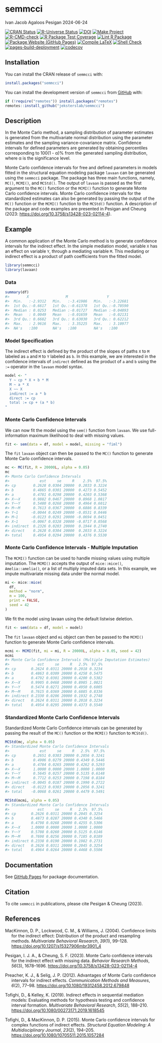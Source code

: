 semmcci
================
Ivan Jacob Agaloos Pesigan
2024-06-24

<!-- README.md is generated from .setup/readme/README.Rmd. Please edit that file -->

<!-- badges: start -->

[![CRAN
Status](https://www.r-pkg.org/badges/version/semmcci)](https://cran.r-project.org/package=semmcci)
[![R-Universe
Status](https://jeksterslab.r-universe.dev/badges/semmcci)](https://jeksterslab.r-universe.dev)
[![DOI](https://zenodo.org/badge/DOI/10.3758/s13428-023-02114-4.svg)](https://doi.org/10.3758/s13428-023-02114-4)
[![Make
Project](https://github.com/jeksterslab/semmcci/actions/workflows/make.yml/badge.svg)](https://github.com/jeksterslab/semmcci/actions/workflows/make.yml)
[![R-CMD-check](https://github.com/jeksterslab/semmcci/actions/workflows/check-full.yml/badge.svg)](https://github.com/jeksterslab/semmcci/actions/workflows/check-full.yml)
[![R Package Test
Coverage](https://github.com/jeksterslab/semmcci/actions/workflows/test-coverage.yml/badge.svg)](https://github.com/jeksterslab/semmcci/actions/workflows/test-coverage.yml)
[![Lint R
Package](https://github.com/jeksterslab/semmcci/actions/workflows/lint.yml/badge.svg)](https://github.com/jeksterslab/semmcci/actions/workflows/lint.yml)
[![Package Website (GitHub
Pages)](https://github.com/jeksterslab/semmcci/actions/workflows/pkgdown-gh-pages.yml/badge.svg)](https://github.com/jeksterslab/semmcci/actions/workflows/pkgdown-gh-pages.yml)
[![Compile
LaTeX](https://github.com/jeksterslab/semmcci/actions/workflows/latex.yml/badge.svg)](https://github.com/jeksterslab/semmcci/actions/workflows/latex.yml)
[![Shell
Check](https://github.com/jeksterslab/semmcci/actions/workflows/shellcheck.yml/badge.svg)](https://github.com/jeksterslab/semmcci/actions/workflows/shellcheck.yml)
[![pages-build-deployment](https://github.com/jeksterslab/semmcci/actions/workflows/pages/pages-build-deployment/badge.svg)](https://github.com/jeksterslab/semmcci/actions/workflows/pages/pages-build-deployment)
[![codecov](https://codecov.io/gh/jeksterslab/semmcci/branch/main/graph/badge.svg?token=KVLUET3DJ6)](https://codecov.io/gh/jeksterslab/semmcci)
<!-- badges: end -->

## Installation

You can install the CRAN release of `semmcci` with:

``` r
install.packages("semmcci")
```

You can install the development version of `semmcci` from
[GitHub](https://github.com/jeksterslab/semmcci) with:

``` r
if (!require("remotes")) install.packages("remotes")
remotes::install_github("jeksterslab/semmcci")
```

## Description

In the Monte Carlo method, a sampling distribution of parameter
estimates is generated from the multivariate normal distribution using
the parameter estimates and the sampling variance-covariance matrix.
Confidence intervals for defined parameters are generated by obtaining
percentiles corresponding to 100(1 - α)% from the generated sampling
distribution, where α is the significance level.

Monte Carlo confidence intervals for free and defined parameters in
models fitted in the structural equation modeling package `lavaan` can
be generated using the `semmcci` package. The package has three main
functions, namely, `MC()`, `MCMI()`, and `MCStd()`. The output of
`lavaan` is passed as the first argument to the `MC()` function or the
`MCMI()` function to generate Monte Carlo confidence intervals. Monte
Carlo confidence intervals for the standardized estimates can also be
generated by passing the output of the `MC()` function or the `MCMI()`
function to the `MCStd()` function. A description of the package and
code examples are presented in Pesigan and Cheung (2023:
<https://doi.org/10.3758/s13428-023-02114-4>).

## Example

A common application of the Monte Carlo method is to generate confidence
intervals for the indirect effect. In the simple mediation model,
variable `X` has an effect on variable `Y`, through a mediating variable
`M`. This mediating or indirect effect is a product of path coefficients
from the fitted model.

``` r
library(semmcci)
library(lavaan)
```

### Data

``` r
summary(df)
#>        X                 M                  Y           
#>  Min.   :-2.9312   Min.   :-3.41986   Min.   :-3.22681  
#>  1st Qu.:-0.6617   1st Qu.:-0.61378   1st Qu.:-0.70590  
#>  Median : 0.0253   Median :-0.01727   Median :-0.04893  
#>  Mean   : 0.0049   Mean   :-0.01659   Mean   :-0.02131  
#>  3rd Qu.: 0.6682   3rd Qu.: 0.63030   3rd Qu.: 0.62212  
#>  Max.   : 2.9616   Max.   : 3.35225   Max.   : 3.10977  
#>  NA's   :100       NA's   :100        NA's   :100
```

### Model Specification

The indirect effect is defined by the product of the slopes of paths `X`
to `M` labeled as `a` and `M` to `Y` labeled as `b`. In this example, we
are interested in the confidence intervals of `indirect` defined as the
product of `a` and `b` using the `:=` operator in the `lavaan` model
syntax.

``` r
model <- "
  Y ~ cp * X + b * M
  M ~ a * X
  X ~~ X
  indirect := a * b
  direct := cp
  total := cp + (a * b)
"
```

### Monte Carlo Confidence Intervals

We can now fit the model using the `sem()` function from `lavaan`. We
use full-information maximum likelihood to deal with missing values.

``` r
fit <- sem(data = df, model = model, missing = "fiml")
```

The `fit` `lavaan` object can then be passed to the `MC()` function to
generate Monte Carlo confidence intervals.

``` r
mc <- MC(fit, R = 20000L, alpha = 0.05)
mc
#> Monte Carlo Confidence Intervals
#>              est     se     R    2.5%  97.5%
#> cp        0.2628 0.0304 20000  0.2033 0.3224
#> b         0.4865 0.0301 20000  0.4273 0.5452
#> a         0.4781 0.0298 20000  0.4203 0.5368
#> X~~X      0.9882 0.0467 20000  0.8968 1.0817
#> Y~~Y      0.5480 0.0268 20000  0.4964 0.6012
#> M~~M      0.7613 0.0367 20000  0.6886 0.8339
#> Y~1      -0.0044 0.0249 20000 -0.0531 0.0446
#> M~1      -0.0123 0.0291 20000 -0.0694 0.0451
#> X~1      -0.0067 0.0328 20000 -0.0717 0.0568
#> indirect  0.2326 0.0203 20000  0.1944 0.2740
#> direct    0.2628 0.0304 20000  0.2033 0.3224
#> total     0.4954 0.0294 20000  0.4376 0.5530
```

### Monte Carlo Confidence Intervals - Multiple Imputation

The `MCMI()` function can be used to handle missing values using
multiple imputation. The `MCMI()` accepts the output of `mice::mice()`,
`Amelia::amelia()`, or a list of multiply imputed data sets. In this
example, we impute multivariate missing data under the normal model.

``` r
mi <- mice::mice(
  df,
  method = "norm",
  m = 100,
  print = FALSE,
  seed = 42
)
```

We fit the model using lavaan using the default listwise deletion.

``` r
fit <- sem(data = df, model = model)
```

The `fit` `lavaan` object and `mi` object can then be passed to the
`MCMI()` function to generate Monte Carlo confidence intervals.

``` r
mcmi <- MCMI(fit, mi = mi, R = 20000L, alpha = 0.05, seed = 42)
mcmi
#> Monte Carlo Confidence Intervals (Multiple Imputation Estimates)
#>             est     se     R   2.5%  97.5%
#> cp       0.2624 0.0311 20000 0.2018 0.3234
#> b        0.4863 0.0309 20000 0.4258 0.5475
#> a        0.4792 0.0301 20000 0.4200 0.5382
#> X~~X     0.9905 0.0468 20000 0.8985 1.0821
#> Y~~Y     0.5474 0.0271 20000 0.4950 0.6005
#> M~~M     0.7615 0.0369 20000 0.6885 0.8336
#> indirect 0.2330 0.0206 20000 0.1932 0.2748
#> direct   0.2624 0.0311 20000 0.2018 0.3234
#> total    0.4954 0.0295 20000 0.4373 0.5540
```

### Standardized Monte Carlo Confidence Intervals

Standardized Monte Carlo Confidence intervals can be generated by
passing the result of the `MC()` function or the `MCMI()` function to
`MCStd()`.

``` r
MCStd(mc, alpha = 0.05)
#> Standardized Monte Carlo Confidence Intervals
#>              est     se     R   2.5%  97.5%
#> cp        0.2651 0.0303 20000 0.2056 0.3241
#> b         0.4906 0.0279 20000 0.4349 0.5446
#> a         0.4784 0.0265 20000 0.4262 0.5293
#> X~~X      1.0000 0.0000 20000 1.0000 1.0000
#> Y~~Y      0.5645 0.0257 20000 0.5135 0.6148
#> M~~M      0.7712 0.0253 20000 0.7198 0.8184
#> indirect -0.0045 0.0187 20000 0.1990 0.2722
#> direct   -0.0123 0.0303 20000 0.2056 0.3241
#> total    -0.0068 0.0261 20000 0.4479 0.5491
```

``` r
MCStd(mcmi, alpha = 0.05)
#> Standardized Monte Carlo Confidence Intervals
#>             est     se     R   2.5%  97.5%
#> cp       0.2626 0.0311 20000 0.2045 0.3254
#> b        0.4873 0.0287 20000 0.4340 0.5466
#> a        0.4798 0.0268 20000 0.4255 0.5306
#> X~~X     1.0000 0.0000 20000 1.0000 1.0000
#> Y~~Y     0.5708 0.0260 20000 0.5125 0.6146
#> M~~M     0.7698 0.0256 20000 0.7185 0.8189
#> indirect 0.2338 0.0190 20000 0.1982 0.2731
#> direct   0.2626 0.0311 20000 0.2045 0.3254
#> total    0.4964 0.0264 20000 0.4468 0.5506
```

## Documentation

See [GitHub Pages](https://jeksterslab.github.io/semmcci/index.html) for
package documentation.

## Citation

To cite `semmcci` in publications, please cite Pesigan & Cheung (2023).

## References

<div id="refs" class="references csl-bib-body hanging-indent"
entry-spacing="0" line-spacing="2">

<div id="ref-MacKinnon-Lockwood-Williams-2004" class="csl-entry">

MacKinnon, D. P., Lockwood, C. M., & Williams, J. (2004). Confidence
limits for the indirect effect: Distribution of the product and
resampling methods. *Multivariate Behavioral Research*, *39*(1), 99–128.
<https://doi.org/10.1207/s15327906mbr3901_4>

</div>

<div id="ref-Pesigan-Cheung-2023" class="csl-entry">

Pesigan, I. J. A., & Cheung, S. F. (2023). Monte Carlo confidence
intervals for the indirect effect with missing data. *Behavior Research
Methods*, *56*(3), 1678–1696.
<https://doi.org/10.3758/s13428-023-02114-4>

</div>

<div id="ref-Preacher-Selig-2012" class="csl-entry">

Preacher, K. J., & Selig, J. P. (2012). Advantages of Monte Carlo
confidence intervals for indirect effects. *Communication Methods and
Measures*, *6*(2), 77–98. <https://doi.org/10.1080/19312458.2012.679848>

</div>

<div id="ref-Tofighi-Kelley-2019" class="csl-entry">

Tofighi, D., & Kelley, K. (2019). Indirect effects in sequential
mediation models: Evaluating methods for hypothesis testing and
confidence interval formation. *Multivariate Behavioral Research*,
*55*(2), 188–210. <https://doi.org/10.1080/00273171.2019.1618545>

</div>

<div id="ref-Tofighi-MacKinnon-2015" class="csl-entry">

Tofighi, D., & MacKinnon, D. P. (2015). Monte Carlo confidence intervals
for complex functions of indirect effects. *Structural Equation
Modeling: A Multidisciplinary Journal*, *23*(2), 194–205.
<https://doi.org/10.1080/10705511.2015.1057284>

</div>

</div>
